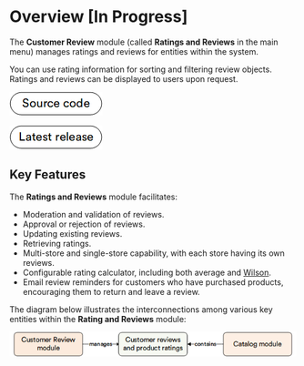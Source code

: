 # Overview [In Progress]

The **Customer Review** module (called **Ratings and Reviews** in the main menu) manages ratings and reviews for entities within the system.

You can use rating information for sorting and filtering review objects. Ratings and reviews can be displayed to users upon request.

[![Source code](media/source_code.png)](https://github.com/VirtoCommerce/vc-module-customer-review)

[![Latest release](media/latest_release.png)](https://github.com/VirtoCommerce/vc-module-customer-review/releases)

## Key Features

The **Ratings and Reviews** module facilitates:

* Moderation and validation of reviews.
* Approval or rejection of reviews.
* Updating existing reviews.
* Retrieving ratings.
* Multi-store and single-store capability, with each store having its own reviews.
* Configurable rating calculator, including both average and [Wilson](https://www.evanmiller.org/how-not-to-sort-by-average-rating.html).
* Email review reminders for customers who have purchased products, encouraging them to return and leave a review.

The diagram below illustrates the interconnections among various key entities within the **Rating and Reviews** module:

![Key entities](media/key-entities.png)